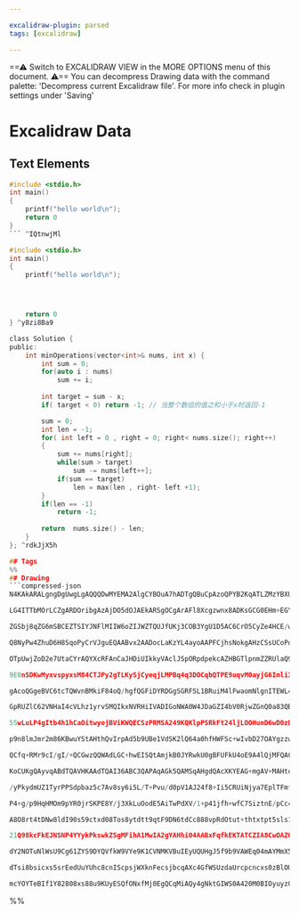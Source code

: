```yaml
---

excalidraw-plugin: parsed
tags: [excalidraw]

---
```

==⚠  Switch to EXCALIDRAW VIEW in the MORE OPTIONS menu of this document. ⚠== You can decompress Drawing data with the command palette: 'Decompress current Excalidraw file'. For more info check in plugin settings under 'Saving'


# Excalidraw Data
## Text Elements
```c
#include <stdio.h>
int main()
{
	printf("hello world\n");
	return 0
}
``` ^IQtnwjMl

#include <stdio.h>
int main()
{
	printf("hello world\n");




	return 0
} ^y8zi8Ba9

class Solution {
public:
    int minOperations(vector<int>& nums, int x) {
        int sum = 0;
        for(auto i : nums)
            sum += i;
       
        int target = sum - x;
        if( target < 0) return -1; // 当整个数组的值之和小于x时返回-1

        sum = 0;
        int len = -1;
        for( int left = 0 , right = 0; right< nums.size(); right++)
        {
            sum += nums[right];
            while(sum > target)
                sum -= nums[left++];
            if(sum == target)
                len = max(len , right- left +1);
        }
        if(len == -1)
            return -1;
        
        return  nums.size() - len;
    }
}; ^rdkJjX5h

## Tags
%%
## Drawing
```compressed-json
N4KAkARALgngDgUwgLgAQQQDwMYEMA2AlgCYBOuA7hADTgQBuCpAzoQPYB2KqATLZMzYBXUtiRoIACyhQ4zZAHoFAc0JRJQgEYA6bGwC2CgF7N6hbEcK4OCtptbErHALRY8RMpWdx8Q1TdIEfARcZgRmBShcZQUebTiATmcARho6IIR9BA4oZm4AbXAwUDBS6HhxdCgsKDTSyEYWdi40BIAGfjLG1k4AOU4xbmSADgBWHgAWAHY2gDZkviLIQg5i

LG4ITTbMOrLCZgARDOribgAzAjDO5dOJAEkARSgOCgArAFl8Xcgzwnx8ADKsGCG0EHm+EGYUFIbAA1ggAOokdTcRb1SHQuEIIEwEESMEkCEwvySDjhPJoDpLCBsOC4bBqGBDNpU9HWZR41Csso7NDOADMC20yQW/ImE2SbWG/OGswS1wgTL5PH5PGS8TakpZCVGU2GCX5owVUJh8IAwmx8GxSBsAMTJBAOh0QzT02HKYmrC1Wm0SaHWZh0wI5CEU

ZGSbj8qZG6mSBCEZTSIYJNFlMIIW6oZIJWZTQUJfUKj3COB3YgU1D5AC6CrO5CyZe4HCE/wVnuIZOYFebrepmmEqwAosEsjkK9WFUI4MRcCchlM1ckJoK5prZgqiBxYU2W/gN2xsPDMxd8FdqdghFCDAdZ7huCV0Xo1gAJBOSIiJ2poB/o/DsoTRJUEBmgA1CB3xpsCQGzgYzicAgzgzqQ27XGUmSaBmABinBfqg0JCAgSxgAAvksxG1jhAKEEYl

Q8NyPw4ZhuD6H8SqoPyCrVJguEQAABvx2AADocLaKzYL4ayoAAPFCjhsNokgAHzCSsUCoPouArAAFAAlMJwDCYJsikKpZxaYJUhBFaqAUNa+DEIJhkQDpADchnQggUAiBwXLCcRwn8bxRKUAAKjUGyBUJIliRJCDSbJ7AKcpHCqepmkcLp+nuXAJk5GZFlxv8bA2XZDlOa57mBF5pA+W0fkBfxEJcVAACCH4tOgwRnLUCqNFA5gEG1CYddAtIQno

OTpUwjZoD2e7UtaCYrAQYXcRFAnCaJHDiUIkkyVAclJSpORpdpekcAZHBGTlpnmZZRUlaQ9mOVdzluVdHnVbV9UcIFEK4EIUBsAASuE1GVPhCAbisCDPvGn5DPERTkUUP7lIgGzNRC3TNEMyS9UwPQcP022VEuKY8KMkoGgqKxrLy6BbEYEL7EcwRzmgJ5nuihISDAwyWMMABCuAJBCvz/DinKQpahLGpi8JIsQKJoKmAgK9iUGgrLpxtsIiadhW

9E0nSDKwMyxvspyxsM84CTJPy2gTLKySjCyeqjLMPBq4q3DOCqbQTPE9uqvM0ayjG6Imli3rWnaTqOkgCquoexZCF6lpx365AcIGuDBj11JhsrEZoFGkdlHGb64ZMxvppmdGjO00yzFGRbEqW5YFDW1J1sxCAzagc16+nHbkjuvbov2o/Dpk2S5N3k7TrOGbzouErDG0ntTPj1Kbtus27vuh6r5zlxQ+el5A/oN5RPeREQE+sNvh+SbfkRkB/hwy

gAcoQGgeBVC6tcTQWvnBMkiF84oQ/hgfQGFiDYRDGgSGRFSL1BRuiM4lFwaomNlgnITEWL4DYhxakWMJBbR2ntBK8klLHTUhpM6WUPo3TyndQq1lbJPTKq9CqV1+GGQ+lVbyvkODEWChQVaPFKGxXigdRKdCUonUYRlc6l1rq5SgPle6nDSovQsnwwRRjPoiLqmIpqNQhrKBGl1Qu6I+oDXwFYkaQM4DjRwlNUgg9h4LRMv4Fa4UKExV2nFfah1F

GpRUZlC62VNHaI4cVLhz1yrvSMQIkxNVRHiIVADIGoNWA0W4JDaGZI4bV0RjwZGnQ0a83QBwUYiIESDkeAADVwC0gAasMQcABpEKABNOAPAAAyzgmoVA2I4ZinBdbUltlTOIMpKazBZMMZI0Ym4KjYv7aYCRtAJALFvHgKzdSjGdgqYuKsswrO0LMO5Xsm5TFmJ7SmCoq4IzQOsoO9zczrPGCmBIUwcnf2tvLU0CBY6+nQPaROzpk5ujThnH0mMc

55wLuLP4gItb4h1hCaOitwyojBViKWQECSzPRMSA249KQKlpPSRkFt24ljLOOHumD6wD0zD4nmqx1gSE0JKIkA4x5dgnvNKOCBT5ZjOQaY5q4CZNE4KiCYiqiYk0GGgZ5qpnZqh9qzY40quYXyniK2eo4F6H0nmUKcM4OZZgXCKCYPBAU8H1Mbfe4rj5HnOOfKpqNqS1IgKQYgsIABSrwWmjAjJxCZfpwoKltpvKY2gpRqgNMMb2bR+TympNs7M+

p9n8lmJmr2m86KBwuYStAHthQvIrpAd5b9UBe1VdSK2lQ64a0hfHWFSc+wIvbD27OAYgzzwxZLbF6ByV4o1krK5Pt8WaxAdrcEI9qVitpQtU2jLPksmZVOVli9e6cu8UfQNfKGabBFMK0ehsvXUnrkMYYExxhLmdcbHGyq0DDGGGq5oGqyYO2eVMV9+rDiGuPOfZOZqRzz27Oe9EtqV6ZnWevfkgdpgOxKQfIeiGyhWhPlB08JqygXivDfW8996i

QCfq+RMr9cI/gI/+QCGwzQQWAdLGC+hwEISQtAmjkB0JYRwkU0gBFUFkU4oE9A4lQjMFQACS0gNmioEunALQRBsDIGEqgfTqBIkrAAPKIHIP1TgzAtKMGwEDUgUlVKKQAGR4f0MwaghmTqYB0upvTBn/OpWYEIfQqAAC8XJ3r+f81g0gWlcnFUIKgQ+bnzpRbS6gILIWQLhcIJFtLfm0upSiKQP+alwuZdQM4VAmA8uFbMnhfOpXpJch88IzJKQX

KoCUKgQAyvqABdTQAVHKAAdTQAI36ABC3QAPAqAGk5QAMSqAHgdQAcXKYEAG+mgAV+MAHtqKRBHpYy8FsLEWCtRdSsEHy4WOuHei9aLSnm1K2P220VAHm/HSHu5157UApKueYNoApCBdJvermBVL6XLo7f8xV7LX38jvarLVsHFBJB/D+xVxSDWSueWB2DqLFXnDhebG5/ItiwKw4u+lwgZkKuhfC8V0rmOscGZO/tjSmAtKM6e9XKrd2QLJD4Tt

/yPkydmUZ1TyrPPSdpbaz5c7Av8sy6i5L/T+Pvu/d0pV1AJ24f8+Ii5CRUiNjya7EplTFmfIaa0+YXTcujMcFM0wWczQrM2bsw5nIzmvsedSt53zcuAsnUpwdn3BmYtxcBglpLX26c7YhzluHBnxc3bR018re2qs1fj+T67NPPLNbaK1zyIiOtdYUL1wbo3JuzcWytjbW3+FR72+FtoseDPHeyPt6XO3g8J7uw3x7qB3uvb79XT7Sufvg3+4Pz8Q

P4+g/p9HqHMOm9pYR0jrSKPE8Y/j3XkLuOodE5AiTwPdXV/1+p41jfh+wfC7SiztnE/pCc4QN1VA3Pefpf5ztjPwuzti4v/5hX7f0t48FcvtR8aJVcH8OBNc/IdcKIcgqJClVY8FGJmJWJIwZNuJnENhbFsYmB+p3BMC/QxoFQJoogYYvFuV8NIBFp/F8A9cJADdFNlNfATdvdNNNBtNLdfcGETMzN7dLNrMEBbNrQXcoA3clcPcvMfMZ9Cs/d68

A8O8rt4tDNw8ldI90s59ctxd08Tos8ytdtt9qtF9DN6tdCc888vpRdOtut+thtxtpt5sls1tNtkhtt1C5DG9tDbtW9v8jDO8W8n8e92dPwB93th9gtlcx9XI78oAp8L9pCwc58ldodq4D96cbJEdghj8QtUddC1Csccc8dwjCdH8Yj98jCAsKcT918oA8jL9vDr9WdW8gj791cSjn8ecjD39BdGjTtv9ai/9892tkgjCgDBiBcR8VcfMICoCxEYD

21Q98kcFkEJNSNP4YYykPkswkZSgMFihA1MwIA2gYAHhi04AABxFqfkEKTATCZIA8CwOAZQV4UYcZDGCQQIWzDtCEW2LUUYbQMYTUNoZZf5H2bZSmCYNofZJcY5CYHMYtNZKtEuIYOiWYVNQUPUNNWYWEoFWMeGZtBYQOf4uiWUMYe2T2dZYFDkTtYlc0TOKFCAGFBOF0QdEVYdKoVFMdEMWsTFUlVdOWR9OdatXgGk5daWGdddUkGlLkOlHdc2P

dY2NOTuNlWsU9Cg61ZYS9DYQVfkW9VYe9K1CVNMKVBuIEyUQUHgJ5f9b9VAWEq04mAYMmX5BZUYVUWmCDdmI1aDPsWDOeMcB9JDZee1NDJ1DDUYcYPMHDf0gjA8H1M+EjZGcAdlCAXAOAOAIEFeajSAdQOeLA8pToBgQgBACgEWVOIdOku0M4Ssqs3YR+EQAuO4aofQIEcFNkhkhOOFIoWs0gesxsks90Ms5FEdXOTkuxWjOs+eBszITCHkqdGWN

dTsi8bsicxs5srEedUuYUhc8cnIScpsjWXknFecsjbcqAXc4GfWSUzdaUrcpcncxs0zBlOUrMfdG8nsqc5AohEhfMxct8/QRBKAeA2ibkLs38qRAgzqEomsn85czIdM0gVqbstgBHEINUw0kCmC/QQcVYFqRC5C3AA4/OGEKgfM5gbAGEf4FpIYCEoOF0toPUe2Z2aMEisiy0fAfpVEAsYYYUZcKmA0Q0QFXUfMowNgAwTMhoAgAibgSEsMreZ5C

mcYOYTeBIf1Y82808xs88u9KUyESQfONxfMj0EgQCqMiAQy4gNktGIWS0A420M0BIOyuyzCTCCEUGH+P8ek20QcA4LyrypyiAFSsctS1c+EUzE3BDa1CAHKBAMwYQZgM4kyYgYyg0/MvuLIUGPlXKZQMSjADgXAdg6VYpc8IgNxZYgiBUXKrIcTMqhaQGTcCGFYgKmkTQV4QQ3IAEXKuAd4NgNYLCvK4IYjMIcADBCACWcIe8UiYiIAA
```
%%